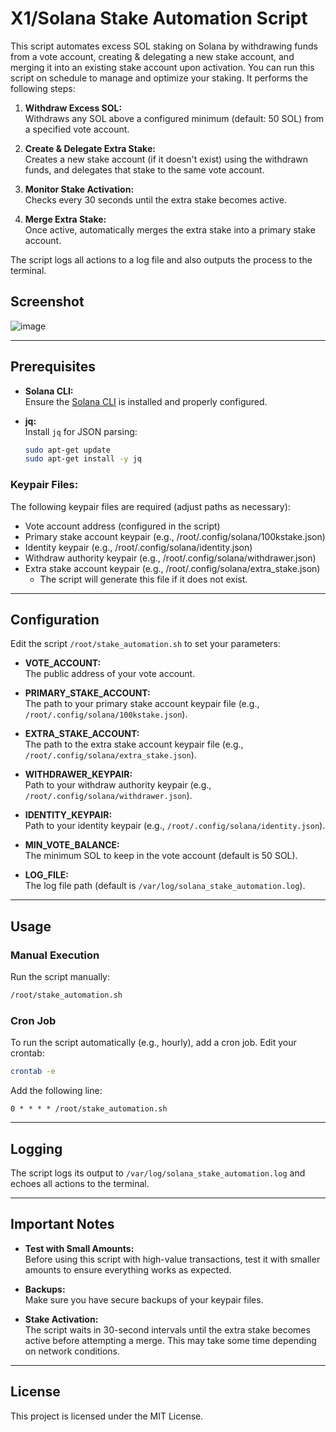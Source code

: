 # X1/Solana Stake Automation Script

This script automates excess SOL staking on Solana by withdrawing funds from a vote account, creating & delegating a new stake account, and merging it into an existing stake account upon activation.
You can run this script on schedule to manage and optimize your staking. It performs the following steps:

1. **Withdraw Excess SOL:**  
   Withdraws any SOL above a configured minimum (default: 50 SOL) from a specified vote account.

2. **Create & Delegate Extra Stake:**  
   Creates a new stake account (if it doesn't exist) using the withdrawn funds, and delegates that stake to the same vote account.

3. **Monitor Stake Activation:**  
   Checks every 30 seconds until the extra stake becomes active.

4. **Merge Extra Stake:**  
   Once active, automatically merges the extra stake into a primary stake account.

The script logs all actions to a log file and also outputs the process to the terminal.

## Screenshot

![image](https://github.com/user-attachments/assets/c2560cdd-0532-4411-9b29-d7db0cbd1cc5)

---

## Prerequisites

- **Solana CLI:**  
  Ensure the [Solana CLI](https://docs.solana.com/cli/install-solana-cli-tools) is installed and properly configured.

- **jq:**  
  Install `jq` for JSON parsing:
  ```bash
  sudo apt-get update
  sudo apt-get install -y jq
  ```

### Keypair Files:
The following keypair files are required (adjust paths as necessary):
- Vote account address (configured in the script)
- Primary stake account keypair (e.g., /root/.config/solana/100kstake.json)
- Identity keypair (e.g., /root/.config/solana/identity.json)
- Withdraw authority keypair (e.g., /root/.config/solana/withdrawer.json)
- Extra stake account keypair (e.g., /root/.config/solana/extra_stake.json)  
  - The script will generate this file if it does not exist.

---

## Configuration
Edit the script `/root/stake_automation.sh` to set your parameters:

- **VOTE_ACCOUNT:**  
  The public address of your vote account.

- **PRIMARY_STAKE_ACCOUNT:**  
  The path to your primary stake account keypair file (e.g., `/root/.config/solana/100kstake.json`).

- **EXTRA_STAKE_ACCOUNT:**  
  The path to the extra stake account keypair file (e.g., `/root/.config/solana/extra_stake.json`).

- **WITHDRAWER_KEYPAIR:**  
  Path to your withdraw authority keypair (e.g., `/root/.config/solana/withdrawer.json`).

- **IDENTITY_KEYPAIR:**  
  Path to your identity keypair (e.g., `/root/.config/solana/identity.json`).

- **MIN_VOTE_BALANCE:**  
  The minimum SOL to keep in the vote account (default is 50 SOL).

- **LOG_FILE:**  
  The log file path (default is `/var/log/solana_stake_automation.log`).

---

## Usage

### Manual Execution
Run the script manually:
```bash
/root/stake_automation.sh
```

### Cron Job
To run the script automatically (e.g., hourly), add a cron job. Edit your crontab:
```bash
crontab -e
```
Add the following line:
```cron
0 * * * * /root/stake_automation.sh
```

---

## Logging
The script logs its output to `/var/log/solana_stake_automation.log` and echoes all actions to the terminal.

---

## Important Notes

- **Test with Small Amounts:**  
  Before using this script with high-value transactions, test it with smaller amounts to ensure everything works as expected.

- **Backups:**  
  Make sure you have secure backups of your keypair files.

- **Stake Activation:**  
  The script waits in 30-second intervals until the extra stake becomes active before attempting a merge. This may take some time depending on network conditions.

---

## License
This project is licensed under the MIT License.

